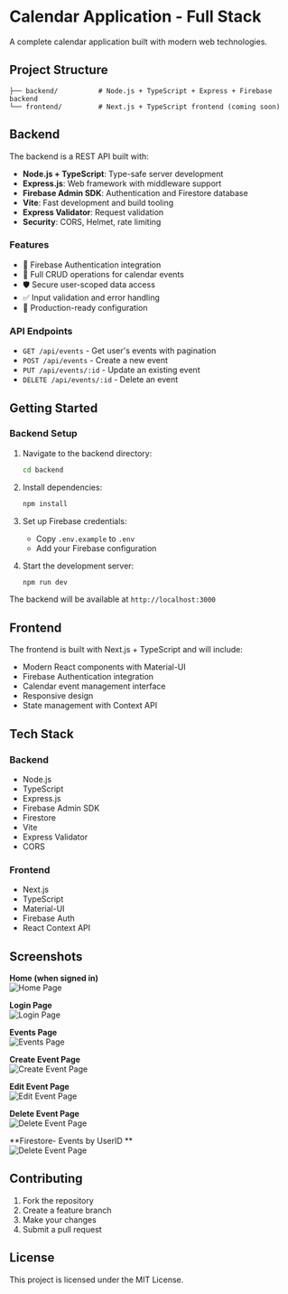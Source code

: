 # Calendar Application - Full Stack

A complete calendar application built with modern web technologies.

## Project Structure

```
├── backend/          # Node.js + TypeScript + Express + Firebase backend
└── frontend/         # Next.js + TypeScript frontend (coming soon)
```

## Backend

The backend is a REST API built with:
- **Node.js + TypeScript**: Type-safe server development
- **Express.js**: Web framework with middleware support
- **Firebase Admin SDK**: Authentication and Firestore database
- **Vite**: Fast development and build tooling
- **Express Validator**: Request validation
- **Security**: CORS, Helmet, rate limiting

### Features
- 🔐 Firebase Authentication integration
- 📅 Full CRUD operations for calendar events
- 🛡️ Secure user-scoped data access
- ✅ Input validation and error handling
- 🚀 Production-ready configuration

### API Endpoints
- `GET /api/events` - Get user's events with pagination
- `POST /api/events` - Create a new event
- `PUT /api/events/:id` - Update an existing event
- `DELETE /api/events/:id` - Delete an event

## Getting Started

### Backend Setup

1. Navigate to the backend directory:
   ```bash
   cd backend
   ```

2. Install dependencies:
   ```bash
   npm install
   ```

3. Set up Firebase credentials:
   - Copy `.env.example` to `.env`
   - Add your Firebase configuration

4. Start the development server:
   ```bash
   npm run dev
   ```

The backend will be available at `http://localhost:3000`

## Frontend

The frontend is built with Next.js + TypeScript and will include:
- Modern React components with Material-UI
- Firebase Authentication integration
- Calendar event management interface
- Responsive design
- State management with Context API

## Tech Stack

### Backend
- Node.js
- TypeScript
- Express.js
- Firebase Admin SDK
- Firestore
- Vite
- Express Validator
- CORS

### Frontend 
- Next.js
- TypeScript
- Material-UI
- Firebase Auth
- React Context API
## Screenshots

**Home (when signed in)**  
![Home Page](frontend/public/home.png)

**Login Page**  
![Login Page](frontend/public/login.png)

**Events Page**  
![Events Page](frontend/public/events.png)

**Create Event Page**  
![Create Event Page](frontend/public/create.png)

**Edit Event Page**  
![Edit Event Page](frontend/public/edit.png)

**Delete Event Page**  
![Delete Event Page](frontend/public/delete.png)

**Firestore- Events by UserID **  
![Delete Event Page](frontend/public/firestore.png)


## Contributing

1. Fork the repository
2. Create a feature branch
3. Make your changes
4. Submit a pull request

## License

This project is licensed under the MIT License.
